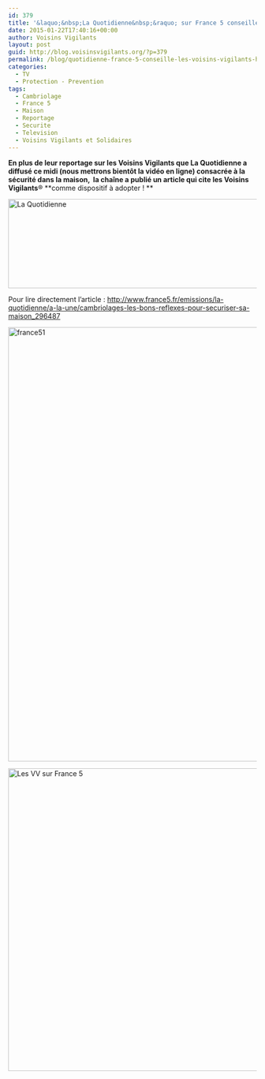 ```yaml
---
id: 379
title: '&laquo;&nbsp;La Quotidienne&nbsp;&raquo; sur France 5 conseille les Voisins Vigilants !'
date: 2015-01-22T17:40:16+00:00
author: Voisins Vigilants
layout: post
guid: http://blog.voisinsvigilants.org/?p=379
permalink: /blog/quotidienne-france-5-conseille-les-voisins-vigilants-httpblog-voisinsvigilants-orgp379previewtrue/
categories:
  - TV
  - Protection - Prevention
tags:
  - Cambriolage
  - France 5
  - Maison
  - Reportage
  - Securite
  - Television
  - Voisins Vigilants et Solidaires
---
```

**En plus de leur reportage sur les Voisins Vigilants que La Quotidienne a diffusé ce midi (nous mettrons bientôt la vidéo en ligne) consacrée à la sécurité dans la maison,  la chaîne a publié un article qui cite les Voisins Vigilants**® **comme dispositif à adopter ! **
  
[<img class="alignnone size-full wp-image-626" src="http://blog.voisinsvigilants.org/presse/wp-content/uploads/sites/5/2015/01/laquotidienne.jpg" alt="La Quotidienne" width="819" height="181" />](http://blog.voisinsvigilants.org/presse/wp-content/uploads/sites/5/2015/01/laquotidienne.jpg)

Pour lire directement l&rsquo;article : <a href="http://www.france5.fr/emissions/la-quotidienne/a-la-une/cambriolages-les-bons-reflexes-pour-securiser-sa-maison_296487" target="_blank">http://www.france5.fr/emissions/la-quotidienne/a-la-une/cambriolages-les-bons-reflexes-pour-securiser-sa-maison_296487</a>

<!--more-->

[<img class="alignnone size-full wp-image-632" src="http://blog.voisinsvigilants.org/presse/wp-content/uploads/sites/5/2015/01/france51.jpg" alt="france51" width="663" height="881" />](http://blog.voisinsvigilants.org/presse/wp-content/uploads/sites/5/2015/01/france51.jpg)

[<img class="alignnone size-full wp-image-633" src="http://blog.voisinsvigilants.org/presse/wp-content/uploads/sites/5/2015/01/france52.jpg" alt="Les VV sur France 5" width="631" height="614" />](http://blog.voisinsvigilants.org/presse/wp-content/uploads/sites/5/2015/01/france52.jpg)

&nbsp;
